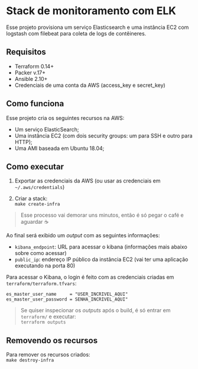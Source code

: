 # Stack de monitoramento com ELK
Esse projeto provisiona um serviço Elasticsearch e uma instância EC2 com logstash com filebeat para coleta de logs de contêineres.

## Requisitos
* Terraform 0.14+
* Packer v.17+
* Ansible 2.10+
* Credenciais de uma conta da AWS (access_key e secret_key)

## Como funciona
Esse projeto cria os seguintes recursos na AWS:
* Um serviço ElasticSearch;
* Uma instância EC2 (com dois security groups: um para SSH e outro para HTTP);
* Uma AMI baseada em Ubuntu 18.04;

## Como executar

1. Exportar as credenciais da AWS (ou usar as credenciais em `~/.aws/credentials`)

2. Criar a stack:   
`make create-infra`

> Esse processo vai demorar uns minutos, então é só pegar o café e aguardar ☕

Ao final será exibido um *output* com as seguintes informações:
* `kibana_endpoint`: URL para acessar o kibana (informações mais abaixo sobre como acessar)
* `public_ip`: endereço IP público da instância EC2 (vai ter uma aplicação executando na porta 80)

Para acessar o Kibana, o login é feito com as credenciais criadas em `terraform/terraform.tfvars`:

```
es_master_user_name     = "USER_INCRIVEL_AQUI"
es_master_user_password = SENHA_INCRIVEL_AQUI"
```

> Se quiser inspecionar os *outputs* após o build, é só entrar em `terraform/` e executar:   
`terraform outputs`

## Removendo os recursos
Para remover os recursos criados:   
`make destroy-infra`